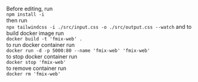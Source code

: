 ﻿Before editing, run   
`npm install -i`  
then run   
`npx tailwindcss -i ./src/input.css -o ./src/output.css --watch`
and to build docker image run  
`docker build -t 'fmix-web' .`  
to run docker container run  
`docker run -d -p 5000:80 --name 'fmix-web' 'fmix-web'`  
to stop docker container run  
`docker stop 'fmix-web'`  
to remove container run  
`docker rm 'fmix-web'`